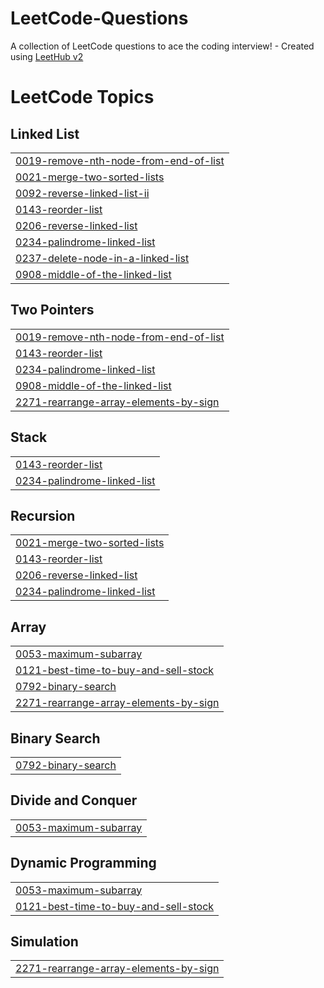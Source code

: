 # LeetCode-Questions
A collection of LeetCode questions to ace the coding interview! - Created using [LeetHub v2](https://github.com/arunbhardwaj/LeetHub-2.0)

<!---LeetCode Topics Start-->
# LeetCode Topics
## Linked List
|  |
| ------- |
| [0019-remove-nth-node-from-end-of-list](https://github.com/Gauriiikaaa/LeetCode-Questions/tree/master/0019-remove-nth-node-from-end-of-list) |
| [0021-merge-two-sorted-lists](https://github.com/Gauriiikaaa/LeetCode-Questions/tree/master/0021-merge-two-sorted-lists) |
| [0092-reverse-linked-list-ii](https://github.com/Gauriiikaaa/LeetCode-Questions/tree/master/0092-reverse-linked-list-ii) |
| [0143-reorder-list](https://github.com/Gauriiikaaa/LeetCode-Questions/tree/master/0143-reorder-list) |
| [0206-reverse-linked-list](https://github.com/Gauriiikaaa/LeetCode-Questions/tree/master/0206-reverse-linked-list) |
| [0234-palindrome-linked-list](https://github.com/Gauriiikaaa/LeetCode-Questions/tree/master/0234-palindrome-linked-list) |
| [0237-delete-node-in-a-linked-list](https://github.com/Gauriiikaaa/LeetCode-Questions/tree/master/0237-delete-node-in-a-linked-list) |
| [0908-middle-of-the-linked-list](https://github.com/Gauriiikaaa/LeetCode-Questions/tree/master/0908-middle-of-the-linked-list) |
## Two Pointers
|  |
| ------- |
| [0019-remove-nth-node-from-end-of-list](https://github.com/Gauriiikaaa/LeetCode-Questions/tree/master/0019-remove-nth-node-from-end-of-list) |
| [0143-reorder-list](https://github.com/Gauriiikaaa/LeetCode-Questions/tree/master/0143-reorder-list) |
| [0234-palindrome-linked-list](https://github.com/Gauriiikaaa/LeetCode-Questions/tree/master/0234-palindrome-linked-list) |
| [0908-middle-of-the-linked-list](https://github.com/Gauriiikaaa/LeetCode-Questions/tree/master/0908-middle-of-the-linked-list) |
| [2271-rearrange-array-elements-by-sign](https://github.com/Gauriiikaaa/LeetCode-Questions/tree/master/2271-rearrange-array-elements-by-sign) |
## Stack
|  |
| ------- |
| [0143-reorder-list](https://github.com/Gauriiikaaa/LeetCode-Questions/tree/master/0143-reorder-list) |
| [0234-palindrome-linked-list](https://github.com/Gauriiikaaa/LeetCode-Questions/tree/master/0234-palindrome-linked-list) |
## Recursion
|  |
| ------- |
| [0021-merge-two-sorted-lists](https://github.com/Gauriiikaaa/LeetCode-Questions/tree/master/0021-merge-two-sorted-lists) |
| [0143-reorder-list](https://github.com/Gauriiikaaa/LeetCode-Questions/tree/master/0143-reorder-list) |
| [0206-reverse-linked-list](https://github.com/Gauriiikaaa/LeetCode-Questions/tree/master/0206-reverse-linked-list) |
| [0234-palindrome-linked-list](https://github.com/Gauriiikaaa/LeetCode-Questions/tree/master/0234-palindrome-linked-list) |
## Array
|  |
| ------- |
| [0053-maximum-subarray](https://github.com/Gauriiikaaa/LeetCode-Questions/tree/master/0053-maximum-subarray) |
| [0121-best-time-to-buy-and-sell-stock](https://github.com/Gauriiikaaa/LeetCode-Questions/tree/master/0121-best-time-to-buy-and-sell-stock) |
| [0792-binary-search](https://github.com/Gauriiikaaa/LeetCode-Questions/tree/master/0792-binary-search) |
| [2271-rearrange-array-elements-by-sign](https://github.com/Gauriiikaaa/LeetCode-Questions/tree/master/2271-rearrange-array-elements-by-sign) |
## Binary Search
|  |
| ------- |
| [0792-binary-search](https://github.com/Gauriiikaaa/LeetCode-Questions/tree/master/0792-binary-search) |
## Divide and Conquer
|  |
| ------- |
| [0053-maximum-subarray](https://github.com/Gauriiikaaa/LeetCode-Questions/tree/master/0053-maximum-subarray) |
## Dynamic Programming
|  |
| ------- |
| [0053-maximum-subarray](https://github.com/Gauriiikaaa/LeetCode-Questions/tree/master/0053-maximum-subarray) |
| [0121-best-time-to-buy-and-sell-stock](https://github.com/Gauriiikaaa/LeetCode-Questions/tree/master/0121-best-time-to-buy-and-sell-stock) |
## Simulation
|  |
| ------- |
| [2271-rearrange-array-elements-by-sign](https://github.com/Gauriiikaaa/LeetCode-Questions/tree/master/2271-rearrange-array-elements-by-sign) |
<!---LeetCode Topics End-->